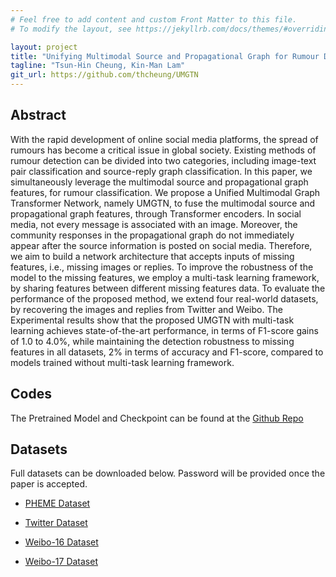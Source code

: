 ```yaml
---
# Feel free to add content and custom Front Matter to this file.
# To modify the layout, see https://jekyllrb.com/docs/themes/#overriding-theme-defaults

layout: project
title: "Unifying Multimodal Source and Propagational Graph for Rumour Detection on Social Media with Missing Features"
tagline: "Tsun-Hin Cheung, Kin-Man Lam"
git_url: https://github.com/thcheung/UMGTN
---
```


## Abstract

With the rapid development of online social media platforms, the spread of rumours has become a critical issue in global society. Existing methods of rumour detection can be divided into two categories, including image-text pair classification and source-reply graph classification. In this paper, we simultaneously leverage the multimodal source and propagational graph features, for rumour classification. We propose a Unified Multimodal Graph Transformer Network, namely UMGTN, to fuse the multimodal source and propagational graph features, through Transformer encoders. In social media, not every message is associated with an image. Moreover, the community responses in the propagational graph do not immediately appear after the source information is posted on social media. Therefore, we aim to build a network architecture that accepts inputs of missing features, i.e., missing images or replies. To improve the robustness of the model to the missing features, we employ a multi-task learning framework, by sharing features between different missing features data. To evaluate the performance of the proposed method, we extend four real-world datasets, by recovering the images and replies from Twitter and Weibo. The Experimental results show that the proposed UMGTN with multi-task learning achieves state-of-the-art performance, in terms of F1-score gains of 1.0 to 4.0%, while maintaining the detection robustness to missing features in all datasets, 2% in terms of accuracy and F1-score, compared to models trained without multi-task learning framework.

## Codes

The Pretrained Model and Checkpoint can be found at the [Github Repo](https://github.com/thcheung/UMGTN)

## Datasets

Full datasets can be downloaded below. Password will be provided once the paper is accepted.

- [PHEME Dataset](https://connectpolyu-my.sharepoint.com/:u:/g/personal/15083269d_connect_polyu_hk/EWMDKoZhXfNBsjZy0IHwss0B50OhrxctkUWbAiOpq3cuXQ?e=XcTKgo)

- [Twitter Dataset](https://connectpolyu-my.sharepoint.com/:u:/g/personal/15083269d_connect_polyu_hk/EXvz_v8eypRPpa9tGDh79MsB9rPvDrmlNZBwPrh8zHt38w?e=JvNJsl)

- [Weibo-16 Dataset](https://connectpolyu-my.sharepoint.com/:u:/g/personal/15083269d_connect_polyu_hk/EU5duP8NOKtOlvHmpCLp0dEB06TYkwWfhUUyyMEvkFQN1A?e=P8bNqP)

- [Weibo-17 Dataset](https://connectpolyu-my.sharepoint.com/:u:/g/personal/15083269d_connect_polyu_hk/EQfnvtPJPU9DmmyRp1UST8UBjK-MolS9mx2DevZJ8vgoEg?e=SXCxQJ)
